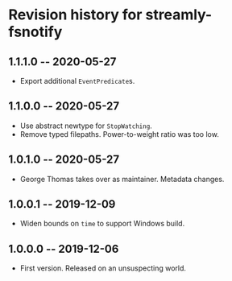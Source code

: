 # Revision history for streamly-fsnotify

## 1.1.1.0 -- 2020-05-27

* Export additional `EventPredicate`s.

## 1.1.0.0 -- 2020-05-27

* Use abstract newtype for `StopWatching`.
* Remove typed filepaths. Power-to-weight ratio was too low.

## 1.0.1.0 -- 2020-05-27

* George Thomas takes over as maintainer. Metadata changes.

## 1.0.0.1 -- 2019-12-09

* Widen bounds on ``time`` to support Windows build.

## 1.0.0.0 -- 2019-12-06

* First version. Released on an unsuspecting world.
